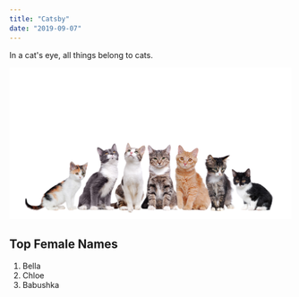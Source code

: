 ```yaml
---
title: "Catsby"
date: "2019-09-07"
---
```


In a cat's eye, all things belong to cats.

![Cats](./cats.jpg)
## Top Female Names

1. Bella
2. Chloe
3. Babushka